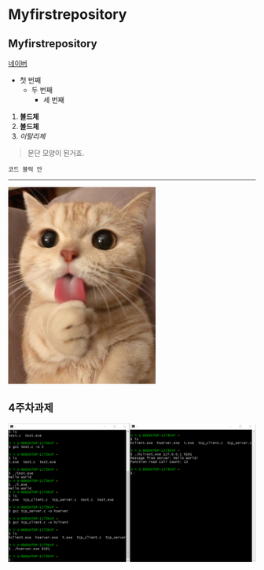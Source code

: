 # Myfirstrepository
## Myfirstrepository

[네이버](https://naver.com)

- 첫 번째
  - 두 번째
    - 세 번째
   
 1. **볼드체**
 2. **볼드체**
3. *이탈리체*

>문단 모양이 된거죠.
>
```
코드 블럭 안
```

* * *

<img width="300" height="400" src="./png/냥이.png"></img>

## 4주차과제 
<img width="" height="" src=" ./png/4주차과제.PNG"></img>

